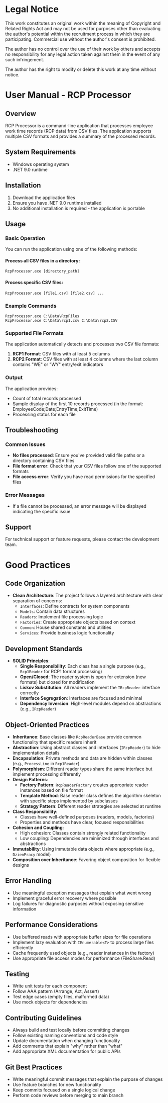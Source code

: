 # Legal Notice

This work constitutes an original work within the meaning of Copyright and Related Rights Act and may not be used for purposes other than evaluating the author's potential within the recruitment process in which they are participating. Commercial use without the author's consent is prohibited.

The author has no control over the use of their work by others and accepts no responsibility for any legal action taken against them in the event of any such infringement.

The author has the right to modify or delete this work at any time without notice.

# User Manual - RCP Processor

## Overview
RCP Processor is a command-line application that processes employee work time records (RCP data) from CSV files. The application supports multiple CSV formats and provides a summary of the processed records.

## System Requirements
- Windows operating system
- .NET 9.0 runtime

## Installation
1. Download the application files
2. Ensure you have .NET 9.0 runtime installed
3. No additional installation is required - the application is portable

## Usage

### Basic Operation
You can run the application using one of the following methods:

#### Process all CSV files in a directory:
```
RcpProcessor.exe [directory_path]
```

#### Process specific CSV files:
```
RcpProcessor.exe [file1.csv] [file2.csv] ...
```

### Example Commands
```
RcpProcessor.exe C:\Data\RcpFiles
RcpProcessor.exe C:\Data\rcp1.csv C:\Data\rcp2.CSV
```

### Supported File Formats
The application automatically detects and processes two CSV file formats:

1. **RCP1 Format**: CSV files with at least 5 columns
2. **RCP2 Format**: CSV files with at least 4 columns where the last column contains "WE" or "WY" entry/exit indicators

### Output
The application provides:
- Count of total records processed
- Sample display of the first 10 records processed (in the format: EmployeeCode;Date;EntryTime;ExitTime)
- Processing status for each file

## Troubleshooting

### Common Issues
- **No files processed**: Ensure you've provided valid file paths or a directory containing CSV files
- **File format error**: Check that your CSV files follow one of the supported formats
- **File access error**: Verify you have read permissions for the specified files

### Error Messages
- If a file cannot be processed, an error message will be displayed indicating the specific issue

## Support
For technical support or feature requests, please contact the development team.

# Good Practices

## Code Organization

- **Clean Architecture**: The project follows a layered architecture with clear separation of concerns:
  - `Interfaces`: Define contracts for system components
  - `Models`: Contain data structures
  - `Readers`: Implement file processing logic
  - `Factories`: Create appropriate objects based on context
  - `Common`: House shared constants and utilities
  - `Services`: Provide business logic functionality

## Development Standards

- **SOLID Principles**:
  - **Single Responsibility**: Each class has a single purpose (e.g., `Rcp1Reader` for RCP1 format processing)
  - **Open/Closed**: The reader system is open for extension (new formats) but closed for modification
  - **Liskov Substitution**: All readers implement the `IRcpReader` interface correctly
  - **Interface Segregation**: Interfaces are focused and minimal
  - **Dependency Inversion**: High-level modules depend on abstractions (e.g., `IRcpReader`)

## Object-Oriented Practices

- **Inheritance**: Base classes like `RcpReaderBase` provide common functionality that specific readers inherit
- **Abstraction**: Using abstract classes and interfaces (`IRcpReader`) to hide implementation details
- **Encapsulation**: Private methods and data are hidden within classes (e.g., `ProcessLine` in `Rcp1Reader`)
- **Polymorphism**: Different reader types share the same interface but implement processing differently
- **Design Patterns**:
  - **Factory Pattern**: `RcpReaderFactory` creates appropriate reader instances based on file format
  - **Template Method**: Base reader class defines the algorithm skeleton with specific steps implemented by subclasses
  - **Strategy Pattern**: Different reader strategies are selected at runtime
- **Class Responsibility**:
  - Classes have well-defined purposes (readers, models, factories)
  - Properties and methods have clear, focused responsibilities
- **Cohesion and Coupling**:
  - High cohesion: Classes contain strongly related functionality
  - Low coupling: Dependencies are minimized through interfaces and abstractions
- **Immutability**: Using immutable data objects where appropriate (e.g., `DzienPracy` model)
- **Composition over Inheritance**: Favoring object composition for flexible designs

## Error Handling

- Use meaningful exception messages that explain what went wrong
- Implement graceful error recovery where possible
- Log failures for diagnostic purposes without exposing sensitive information

## Performance Considerations

- Use buffered reads with appropriate buffer sizes for file operations
- Implement lazy evaluation with `IEnumerable<T>` to process large files efficiently
- Cache frequently used objects (e.g., reader instances in the factory)
- Use appropriate file access modes for performance (FileShare.Read)

## Testing

- Write unit tests for each component
- Follow AAA pattern (Arrange, Act, Assert)
- Test edge cases (empty files, malformed data)
- Use mock objects for dependencies

## Contributing Guidelines

- Always build and test locally before committing changes
- Follow existing naming conventions and code style
- Update documentation when changing functionality
- Add comments that explain "why" rather than "what"
- Add appropriate XML documentation for public APIs

## Git Best Practices

- Write meaningful commit messages that explain the purpose of changes
- Use feature branches for new functionality
- Keep commits focused on a single logical change
- Perform code reviews before merging to main branch

